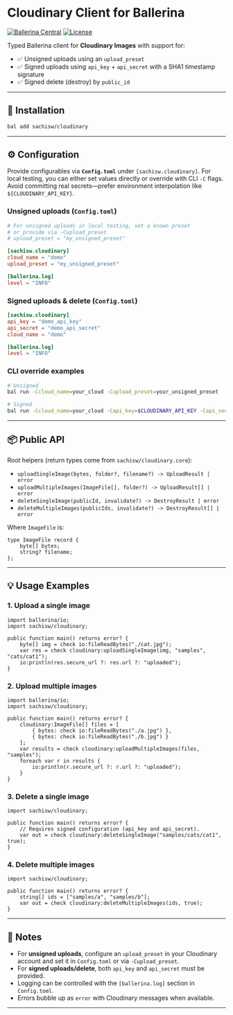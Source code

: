 # Cloudinary Client for Ballerina

[![Ballerina Central](https://img.shields.io/badge/Ballerina-Central-blue?logo=ballerina)](https://central.ballerina.io/sachisw/cloudinary)
[![License](https://img.shields.io/badge/license-Apache--2.0-green)](./LICENSE)

Typed Ballerina client for **Cloudinary Images** with support for:

- ✅ Unsigned uploads using an `upload_preset`
- ✅ Signed uploads using `api_key` + `api_secret` with a SHA1 timestamp signature
- ✅ Signed delete (destroy) by `public_id`

---

## 🚀 Installation

```bash
bal add sachisw/cloudinary
````

---

## ⚙️ Configuration

Provide configurables via **`Config.toml`** under `[sachisw.cloudinary]`.
For local testing, you can either set values directly or override with CLI `-C` flags.
Avoid committing real secrets—prefer environment interpolation like `${CLOUDINARY_API_KEY}`.

### Unsigned uploads (`Config.toml`)

```toml
# For unsigned uploads in local testing, set a known preset 
# or provide via -Cupload_preset
# upload_preset = "my_unsigned_preset"

[sachisw.cloudinary]
cloud_name = "demo"
upload_preset = "my_unsigned_preset"

[ballerina.log]
level = "INFO"
```

### Signed uploads & delete (`Config.toml`)

```toml
[sachisw.cloudinary]
api_key = "demo_api_key"
api_secret = "demo_api_secret"
cloud_name = "demo"

[ballerina.log]
level = "INFO"
```

### CLI override examples

```bash
# Unsigned
bal run -Ccloud_name=your_cloud -Cupload_preset=your_unsigned_preset

# Signed
bal run -Ccloud_name=your_cloud -Capi_key=$CLOUDINARY_API_KEY -Capi_secret=$CLOUDINARY_API_SECRET
```

---

## 📦 Public API

Root helpers (return types come from `sachisw/cloudinary.core`):

* `uploadSingleImage(bytes, folder?, filename?) -> UploadResult | error`
* `uploadMultipleImages(ImageFile[], folder?) -> UploadResult[] | error`
* `deleteSingleImage(publicId, invalidate?) -> DestroyResult | error`
* `deleteMultipleImages(publicIds, invalidate?) -> DestroyResult[] | error`

Where `ImageFile` is:

```ballerina
type ImageFile record { 
    byte[] bytes; 
    string? filename; 
};
```

---

## 💡 Usage Examples

### 1. Upload a single image

```ballerina
import ballerina/io;
import sachisw/cloudinary;

public function main() returns error? {
    byte[] img = check io:fileReadBytes("./cat.jpg");
    var res = check cloudinary:uploadSingleImage(img, "samples", "cats/cat1");
    io:println(res.secure_url ?: res.url ?: "uploaded");
}
```

### 2. Upload multiple images

```ballerina
import ballerina/io;
import sachisw/cloudinary;

public function main() returns error? {
    cloudinary:ImageFile[] files = [
        { bytes: check io:fileReadBytes("./a.jpg") },
        { bytes: check io:fileReadBytes("./b.jpg") }
    ];
    var results = check cloudinary:uploadMultipleImages(files, "samples");
    foreach var r in results {
        io:println(r.secure_url ?: r.url ?: "uploaded");
    }
}
```

### 3. Delete a single image

```ballerina
import sachisw/cloudinary;

public function main() returns error? {
    // Requires signed configuration (api_key and api_secret).
    var out = check cloudinary:deleteSingleImage("samples/cats/cat1", true);
}
```

### 4. Delete multiple images

```ballerina
import sachisw/cloudinary;

public function main() returns error? {
    string[] ids = ["samples/a", "samples/b"];
    var out = check cloudinary:deleteMultipleImages(ids, true);
}
```

---

## 📝 Notes

* For **unsigned uploads**, configure an `upload_preset` in your Cloudinary account and set it in `Config.toml` or via `-Cupload_preset`.
* For **signed uploads/delete**, both `api_key` and `api_secret` must be provided.
* Logging can be controlled with the `[ballerina.log]` section in `Config.toml`.
* Errors bubble up as `error` with Cloudinary messages when available.

---

